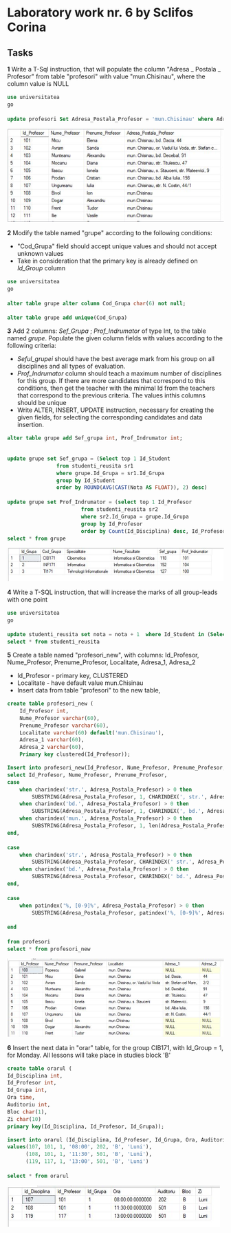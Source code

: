 # Laboratory work nr. 6 by Sclifos Corina

## Tasks
**1** Write a T-Sql instruction, that will populate the column "Adresa _ Postala _ Profesor" from table "profesori" with value "mun.Chisinau", where the column value is NULL 

```sql
use universitatea
go

update profesori Set Adresa_Postala_Profesor = 'mun.Chisinau' where Adresa_Postala_Profesor is NULL
```
![Results for task 1](images/lab6_1.JPG)

**2**
Modify the table named "grupe" according to the following conditions:
* "Cod_Grupa" field should accept unique values and should not accept unknown values
* Take in consideration that the primary key is already defined on *Id_Group* column
```sql
use universitatea
go

alter table grupe alter column Cod_Grupa char(6) not null;

alter table grupe add unique(Cod_Grupa)
```

**3**
Add 2 columns: *Sef_Grupa* ; *Prof_Indrumator* of type Int, to the table named *grupe*. Populate the given column fields with values according to the following
criteria:
* *Seful_grupei* should have the best average mark from his group  on all disciplines and all types of evaluation.
* *Prof_Indrumator* column should teach a maximum number of disciplines for this group. If there are more candidates that correspond to 
this conditions, then get the teacher with the minimal Id from the teachers that correspond to the previous criteria. The values inthis columns should be unique
* Write ALTER, INSERT, UPDATE instruction, necessary for creating the given fields, for selecting the corresponding candidates and  data insertion.
```sql
alter table grupe add Sef_grupa int, Prof_Indrumator int;
```
```sql

update grupe set Sef_grupa = (Select top 1 Id_Student
				from studenti_reusita sr1
				where grupe.Id_Grupa = sr1.Id_Grupa
				group by Id_Student
				order by ROUND(AVG(CAST(Nota AS FLOAT)), 2) desc)

update grupe set Prof_Indrumator = (select top 1 Id_Profesor
						from studenti_reusita sr2
						where sr2.Id_Grupa = grupe.Id_Grupa
						group by Id_Profesor
						order by Count(Id_Disciplina) desc, Id_Profesor)
select * from grupe
```
![Results for task 3](images/lab6_3.JPG)

**4**
Write a T-SQL instruction, that will increase the marks of all group-leads with one point 
```sql
use universitatea
go

update studenti_reusita set nota = nota + 1  where Id_Student in (Select Sef_grupa from grupe) and nota < 10
select * from studenti_reusita
```
**5** Create a table named "profesori_new", with columns: Id_Profesor, Nume_Profesor, Prenume_Profesor, Localitate, Adresa_1, Adresa_2
* Id_Profesor - primary key, CLUSTERED
* Localitate - have default value mun.Chisinau
* Insert data from table "profesori" to the new table,
```sql
create table profesori_new (
	Id_Profesor int,
	Nume_Profesor varchar(60),
	Prenume_Profesor varchar(60),
	Localitate varchar(60) default('mun.Chisinau'),
	Adresa_1 varchar(60),
	Adresa_2 varchar(60),
	Primary key clustered(Id_Profesor));

```
```sql
Insert into profesori_new(Id_Profesor, Nume_Profesor, Prenume_Profesor, Localitate, Adresa_1, Adresa_2)
select Id_Profesor, Nume_Profesor, Prenume_Profesor,
case 
	when charindex('str.', Adresa_Postala_Profesor) > 0 then
		SUBSTRING(Adresa_Postala_Profesor, 1, CHARINDEX(', str.', Adresa_Postala_Profesor) - 1)
	when charindex('bd.', Adresa_Postala_Profesor) > 0 then 
		SUBSTRING(Adresa_Postala_Profesor, 1, CHARINDEX(', bd.', Adresa_Postala_Profesor) - 1)
	when charindex('mun.', Adresa_Postala_Profesor) > 0 then 
		SUBSTRING(Adresa_Postala_Profesor, 1, len(Adresa_Postala_Profesor))
end,

case 
	when charindex('str.', Adresa_Postala_Profesor) > 0 then
		SUBSTRING(Adresa_Postala_Profesor, CHARINDEX(' str.', Adresa_Postala_Profesor)+1, patindex('%, [0-9]%', Adresa_Postala_Profesor) - CHARINDEX(', str.', Adresa_Postala_Profesor))
	when charindex('bd.', Adresa_Postala_Profesor) > 0 then 
		SUBSTRING(Adresa_Postala_Profesor, CHARINDEX(' bd.', Adresa_Postala_Profesor)+1, patindex('%, [0-9]%', Adresa_Postala_Profesor) - CHARINDEX(', bd.', Adresa_Postala_Profesor))
end,

case 
	when patindex('%, [0-9]%', Adresa_Postala_Profesor) > 0 then 
		SUBSTRING(Adresa_Postala_Profesor, patindex('%, [0-9]%', Adresa_Postala_Profesor) + 1, len(Adresa_Postala_Profesor) - patindex('%, [0-9]%', Adresa_Postala_Profesor) + 1)

end

from profesori
select * from profesori_new
```
![Results for task 5](images/lab6_5.JPG)

**6** Insert the next data in "orar" table, for the group CIB171, with Id_Group = 1, for Monday. All lessons will take place in studies block 'B' 

```sql
create table orarul (
Id_Disciplina int,
Id_Profesor int,
Id_Grupa int,
Ora time,
Auditoriu int,
Bloc char(1),
Zi char(10)
primary key(Id_Disciplina, Id_Profesor, Id_Grupa));
```
```sql
insert into orarul (Id_Disciplina, Id_Profesor, Id_Grupa, Ora, Auditoriu, Bloc, Zi)
values(107, 101, 1, '08:00', 202, 'B', 'Luni'),
	  (108, 101, 1, '11:30', 501, 'B', 'Luni'),
      (119, 117, 1, '13:00', 501, 'B', 'Luni')

select * from orarul
```
![Results for task 6](images/lab6_6.JPG)

